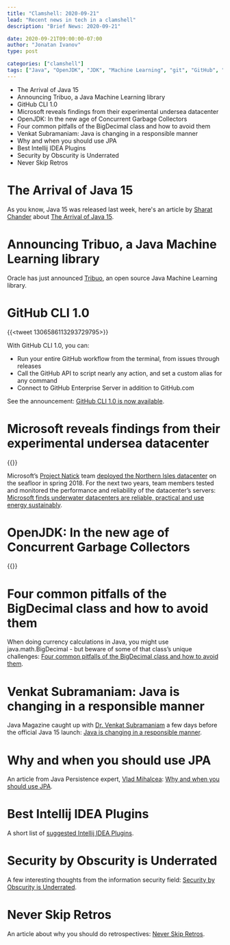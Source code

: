 ```yaml
---
title: "Clamshell: 2020-09-21"
lead: "Recent news in tech in a clamshell"
description: "Brief News: 2020-09-21"

date: 2020-09-21T09:00:00-07:00
author: "Jonatan Ivanov"
type: post

categories: ["clamshell"]
tags: ["Java", "OpenJDK", "JDK", "Machine Learning", "git", "GitHub", "Microsoft", "GC", "JPA", "JDBC", "Persistence", "Database", "Intellij IDEA", "JetBrains", "Security", "Scrum", "Agile"]
---
```


- The Arrival of Java 15
- Announcing Tribuo, a Java Machine Learning library
- GitHub CLI 1.0
- Microsoft reveals findings from their experimental undersea datacenter
- OpenJDK: In the new age of Concurrent Garbage Collectors
- Four common pitfalls of the BigDecimal class and how to avoid them
- Venkat Subramaniam: Java is changing in a responsible manner
- Why and when you should use JPA
- Best Intellij IDEA Plugins
- Security by Obscurity is Underrated
- Never Skip Retros

<!--more-->

# The Arrival of Java 15

As you know, Java 15 was released last week, here's an article by [Sharat Chander](https://twitter.com/Sharat_Chander) about [The Arrival of Java 15](https://blogs.oracle.com/java-platform-group/the-arrival-of-java-15).

# Announcing Tribuo, a Java Machine Learning library

Oracle has just announced [Tribuo](https://blogs.oracle.com/java/announcing-tribuo%2c-a-java-machine-learning-library), an open source Java Machine Learning library.

# GitHub CLI 1.0

{{<tweet 1306586113293729795>}}

With GitHub CLI 1.0, you can:
- Run your entire GitHub workflow from the terminal, from issues through releases
- Call the GitHub API to script nearly any action, and set a custom alias for any command
- Connect to GitHub Enterprise Server in addition to GitHub.com

See the announcement: [GitHub CLI 1.0 is now available](https://github.blog/2020-09-17-github-cli-1-0-is-now-available/).

# Microsoft reveals findings from their experimental undersea datacenter

{{<youtube lBeepqQBpvU>}}

Microsoft’s [Project Natick](https://natick.research.microsoft.com/) team [deployed the Northern Isles datacenter](https://news.microsoft.com/features/under-the-sea-microsoft-tests-a-datacenter-thats-quick-to-deploy-could-provide-internet-connectivity-for-years/) on the seafloor in spring 2018. For the next two years, team members tested and monitored the performance and reliability of the datacenter’s servers: [Microsoft finds underwater datacenters are reliable, practical and use energy sustainably](https://news.microsoft.com/innovation-stories/project-natick-underwater-datacenter/).

# OpenJDK: In the new age of Concurrent Garbage Collectors

{{<youtube kR8_r3kMK-Y>}}

# Four common pitfalls of the BigDecimal class and how to avoid them

When doing currency calculations in Java, you might use java.math.BigDecimal - but beware of some of that class’s unique challenges: [Four common pitfalls of the BigDecimal class and how to avoid them](https://blogs.oracle.com/javamagazine/four-common-pitfalls-of-the-bigdecimal-class-and-how-to-avoid-them).

# Venkat Subramaniam: Java is changing in a responsible manner

Java Magazine caught up with [Dr. Venkat Subramaniam](https://twitter.com/venkat_s) a few days before the official Java 15 launch: [Java is changing in a responsible manner](https://blogs.oracle.com/javamagazine/venkat-subramaniam-java-is-changing-in-a-responsible-manner).

# Why and when you should use JPA

An article from Java Persistence expert, [Vlad Mihalcea](https://twitter.com/vlad_mihalcea): [Why and when you should use JPA](https://vladmihalcea.com/why-and-when-use-jpa/).

# Best Intellij IDEA Plugins

A short list of [suggested Intellij IDEA Plugins](https://scaramoche.blogspot.com/2020/09/best-intellij-idea-plug-ins.html).

# Security by Obscurity is Underrated

A few interesting thoughts from the information security field: [Security by Obscurity is Underrated](https://utkusen.com/blog/security-by-obscurity-is-underrated.html).

# Never Skip Retros

An article about why you should do retrospectives: [Never Skip Retros](https://theoverlap.substack.com/p/never-skip-retros).
